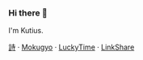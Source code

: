 ### Hi there 👋
I'm Kutius.

[詩](https://utau.netlify.app) · [Mokugyo](https://moku.netlify.app) · [LuckyTime](https://luckytime.netlify.app/) · [LinkShare](https://sharefolder.netlify.app/)

<!--
**Kutius/Kutius** is a ✨ _special_ ✨ repository because its `README.md` (this file) appears on your GitHub profile.

Here are some ideas to get you started:

- 🔭 I’m currently working on ...
- 🌱 I’m currently learning ...
- 👯 I’m looking to collaborate on ...
- 🤔 I’m looking for help with ...
- 💬 Ask me about ...
- 📫 How to reach me: ...
- 😄 Pronouns: ...
- ⚡ Fun fact: ...
-->
